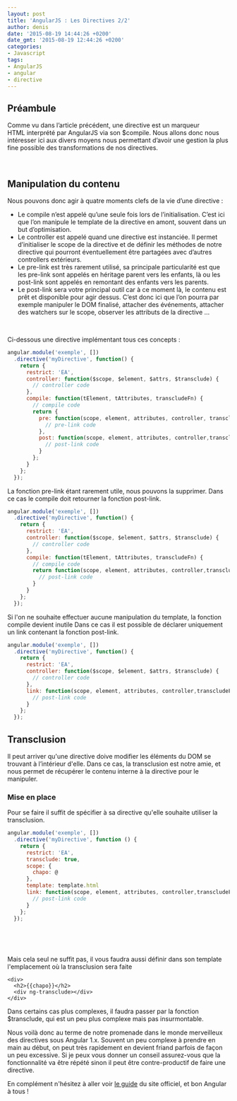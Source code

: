 ```yaml
---
layout: post
title: 'AngularJS : Les Directives 2/2'
author: denis
date: '2015-08-19 14:44:26 +0200'
date_gmt: '2015-08-19 12:44:26 +0200'
categories:
- Javascript
tags:
- AngularJS
- angular
- directive
---
```


Préambule
---------

Comme vu dans l’article précédent, une directive est un marqueur HTML interprété par AngularJS via son $compile. Nous allons donc nous intéresser ici aux divers moyens nous permettant d’avoir une gestion la plus fine possible des transformations de nos directives.

 

Manipulation du contenu
-----------------------

Nous pouvons donc agir à quatre moments clefs de la vie d’une directive :

-   Le compile n’est appelé qu’une seule fois lors de l’initialisation. C’est ici que l’on manipule le template de la directive en amont, souvent dans un but d’optimisation.
-   Le controller est appelé quand une directive est instanciée. Il permet d’initialiser le scope de la directive et de définir les méthodes de notre directive qui pourront éventuellement être partagées avec d’autres controllers extérieurs.
-   Le pre-link est très rarement utilisé, sa principale particularité est que les pre-link sont appelés en héritage parent vers les enfants, là ou les post-link sont appelés en remontant des enfants vers les parents.
-   Le post-link sera votre principal outil car à ce moment là, le contenu est prêt et disponible pour agir dessus. C’est donc ici que l’on pourra par exemple manipuler le DOM finalisé, attacher des événements, attacher des watchers sur le scope, observer les attributs de la directive ...

 

Ci-dessous une directive implémentant tous ces concepts :

```js
angular.module('exemple', [])
  .directive('myDirective', function() {
    return {
      restrict: 'EA',
      controller: function($scope, $element, $attrs, $transclude) {
        // controller code
      },
      compile: function(tElement, tAttributes, transcludeFn) {
        // compile code
        return {
          pre: function(scope, element, attributes, controller, transcludeFn) {
            // pre-link code
          },
          post: function(scope, element, attributes, controller,transcludeFn) {
            // post-link code
          }
        };
      }
    };  
  });
```

La fonction pre-link étant rarement utile, nous pouvons la supprimer. Dans ce cas le compile doit retourner la fonction post-link.

```js
angular.module('exemple', [])
  .directive('myDirective', function() {
    return {
      restrict: 'EA',
      controller: function($scope, $element, $attrs, $transclude) {
        // controller code
      },
      compile: function(tElement, tAttributes, transcludeFn) {
        // compile code
        return function(scope, element, attributes, controller,transcludeFn) {
          // post-link code
        }
      }
    };  
  });
```

Si l'on ne souhaite effectuer aucune manipulation du template, la fonction compile devient inutile Dans ce cas il est possible de déclarer uniquement un link contenant la fonction post-link.

```js
angular.module('exemple', [])
  .directive('myDirective', function() {
    return {
      restrict: 'EA',
      controller: function($scope, $element, $attrs, $transclude) {
        // controller code
      },
      link: function(scope, element, attributes, controller,transcludeFn) {
        // post-link code
      }
    };  
  });
```

Transclusion
------------

Il peut arriver qu'une directive doive modifier les éléments du DOM se trouvant à l’intérieur d'elle. Dans ce cas, la transclusion est notre amie, et nous permet de récupérer le contenu interne à la directive pour le manipuler.

### Mise en place

Pour se faire il suffit de spécifier à sa directive qu'elle souhaite utiliser la transclusion.

```js
angular.module('exemple', [])
  .directive('myDirective', function () {
    return {
      restrict: 'EA',
      transclude: true,
      scope: {
        chapo: @
      },
      template: template.html
      link: function(scope, element, attributes, controller,transcludeFn) {
        // post-link code
      }
    };  
  });
```

 

 

Mais cela seul ne suffit pas, il vous faudra aussi définir dans son template l'emplacement où la transclusion sera faite

```xhtml
<div>
  <h2>{{chapo}}</h2>
  <div ng-transclude></div>
</div>
```

Dans certains cas plus complexes, il faudra passer par la fonction $transclude, qui est un peu plus complexe mais pas insurmontable.

Nous voilà donc au terme de notre promenade dans le monde merveilleux des directives sous Angular 1.x. Souvent un peu complexe à prendre en main au début, on peut très rapidement en devient friand parfois de façon un peu excessive.
Si je peux vous donner un conseil assurez-vous que la fonctionnalité va être répété sinon il peut être contre-productif de faire une directive.

En complément n'hésitez à aller voir [le guide](https://docs.angularjs.org/guide/directive) du site officiel, et bon Angular à tous !
